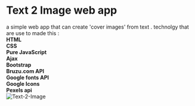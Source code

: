 # Text 2 Image web app
a simple web app that can create 'cover images' from text .
technolgy that are use to made this :<br />
**HTML**  <br />
**CSS**<br />
**Pure JavaScript**<br />
**Ajax**<br />
**Bootstrap**<br />
**Bruzu.com API**<br />
**Google fonts API**<br />
**Google Icons**<br />
**Pexels api**<br />
![Text-2-Image](https://user-images.githubusercontent.com/46255405/161388607-7e4ff6fd-57fa-4459-9f10-c4b3f52f2b1a.jpg)
